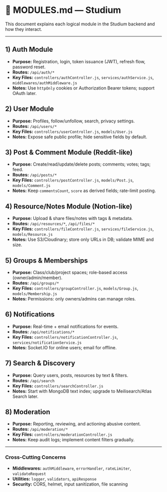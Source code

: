 # 🧩 MODULES.md — Studium

This document explains each logical module in the Studium backend and how they interact.

---

## 1) Auth Module
- **Purpose:** Registration, login, token issuance (JWT), refresh flow, password reset.
- **Routes:** `/api/auth/*`
- **Key Files:** `controllers/authController.js`, `services/authService.js`, `middlewares/authMiddleware.js`
- **Notes:** Use `httpOnly` cookies or Authorization Bearer tokens; support OAuth later.

## 2) User Module
- **Purpose:** Profiles, follow/unfollow, search, privacy settings.
- **Routes:** `/api/users/*`
- **Key Files:** `controllers/userController.js`, `models/User.js`
- **Notes:** Expose safe public profile; hide sensitive fields by default.

## 3) Post & Comment Module (Reddit-like)
- **Purpose:** Create/read/update/delete posts; comments; votes; tags; feed.
- **Routes:** `/api/posts/*`
- **Key Files:** `controllers/postController.js`, `models/Post.js`, `models/Comment.js`
- **Notes:** Keep `commentsCount`, `score` as derived fields; rate-limit posting.

## 4) Resource/Notes Module (Notion-like)
- **Purpose:** Upload & share files/notes with tags & metadata.
- **Routes:** `/api/resources/*`, `/api/files/*`
- **Key Files:** `controllers/fileController.js`, `services/fileService.js`, `models/Resource.js`
- **Notes:** Use S3/Cloudinary; store only URLs in DB; validate MIME and size.

## 5) Groups & Memberships
- **Purpose:** Class/club/project spaces; role-based access (owner/admin/member).
- **Routes:** `/api/groups/*`
- **Key Files:** `controllers/groupController.js`, `models/Group.js`, `models/Membership.js`
- **Notes:** Permissions: only owners/admins can manage roles.

## 6) Notifications
- **Purpose:** Real-time + email notifications for events.
- **Routes:** `/api/notifications/*`
- **Key Files:** `controllers/notificationController.js`, `services/notificationService.js`
- **Notes:** Socket.IO for online users; email for offline.

## 7) Search & Discovery
- **Purpose:** Query users, posts, resources by text & filters.
- **Routes:** `/api/search`
- **Key Files:** `controllers/searchController.js`
- **Notes:** Start with MongoDB text index; upgrade to Meilisearch/Atlas Search later.

## 8) Moderation
- **Purpose:** Reporting, reviewing, and actioning abusive content.
- **Routes:** `/api/moderation/*`
- **Key Files:** `controllers/moderationController.js`
- **Notes:** Keep audit logs; implement content filters gradually.

---

### Cross-Cutting Concerns
- **Middlewares:** `authMiddleware`, `errorHandler`, `rateLimiter`, `validateRequest`
- **Utilities:** `logger`, `validators`, `apiResponse`
- **Security:** CORS, helmet, input sanitization, file scanning
